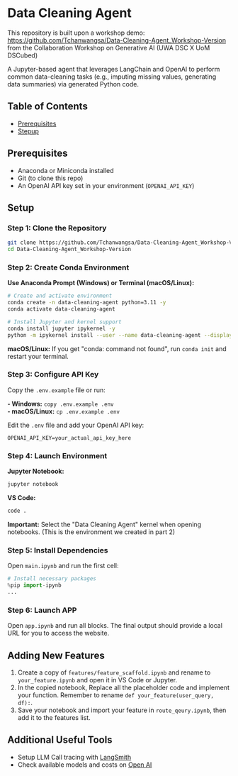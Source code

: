 # Data Cleaning Agent

This repository is built upon a workshop demo: https://github.com/Tchanwangsa/Data-Cleaning-Agent_Workshop-Version from the Collaboration Workshop on Generative AI (UWA DSC X UoM DSCubed)

A Jupyter-based agent that leverages LangChain and OpenAI to perform common data-cleaning tasks (e.g., imputing missing values, generating data summaries) via generated Python code.

## Table of Contents
- [Prerequisites](#prerequisites)
- [Stepup](#setup)

## Prerequisites

- Anaconda or Miniconda installed
- Git (to clone this repo)
- An OpenAI API key set in your environment (`OPENAI_API_KEY`)

## Setup

### Step 1: Clone the Repository

```bash
git clone https://github.com/Tchanwangsa/Data-Cleaning-Agent_Workshop-Version.git
cd Data-Cleaning-Agent_Workshop-Version
```

### Step 2: Create Conda Environment

**Use Anaconda Prompt (Windows) or Terminal (macOS/Linux):**

```bash
# Create and activate environment
conda create -n data-cleaning-agent python=3.11 -y
conda activate data-cleaning-agent

# Install Jupyter and kernel support
conda install jupyter ipykernel -y
python -m ipykernel install --user --name data-cleaning-agent --display-name "Data Cleaning Agent"
```

**macOS/Linux:** If you get "conda: command not found", run `conda init` and restart your terminal.

### Step 3: Configure API Key

Copy the `.env.example` file or run:

**- Windows:** `copy .env.example .env`  
**- macOS/Linux:** `cp .env.example .env`

Edit the `.env` file and add your OpenAI API key:

```
OPENAI_API_KEY=your_actual_api_key_here
```

### Step 4: Launch Environment

**Jupyter Notebook:**

```bash
jupyter notebook
```

**VS Code:**

```bash
code .
```

**Important:** Select the "Data Cleaning Agent" kernel when opening notebooks. (This is the environment we created in part 2)

### Step 5: Install Dependencies

Open `main.ipynb` and run the first cell:

```python
# Install necessary packages
%pip import-ipynb
...
```

### Step 6: Launch APP

Open `app.ipynb` and run all blocks. The final output should provide a local URL for you to access the website. 

## Adding New Features

1. Create a copy of `features/feature_scaffold.ipynb` and rename to `your_feature.ipynb` and open it in VS Code or Jupyter.
2. In the copied notebook, Replace all the placeholder code and implement your function. Remember to rename `def your_feature(user_query, df):`.
3. Save your notebook and import your feature in `route_qeury.ipynb`, then add it to the features list.

## Additional Useful Tools

- Setup LLM Call tracing with <a href="smith.langchain.com">LangSmith</a>
- Check available models and costs on <a href="https://platform.openai.com/docs/pricing">Open AI</a>
